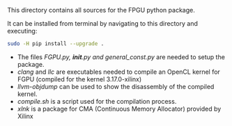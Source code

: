 This directory contains all sources for the FPGU python package.

It can be installed from terminal by navigating to this directory and executing:
```sh
sudo -H pip install --upgrade .
```

- The files *FGPU.py, __init__.py and general_const.py* are needed to setup the package.
- *clang* and *llc* are executables needed to compile an OpenCL kernel for FGPU (compiled for the kernel 3.17.0-xilinx)
- *llvm-objdump* can be used to show the disassembly of the compiled kernel.
- *compile.sh* is a script used for the compilation process.
- *xlnk* is a package for CMA (Continuous Memory Allocator) provided by Xilinx
